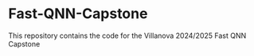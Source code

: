 # Fast-QNN-Capstone
This repository contains the code for the Villanova 2024/2025 Fast QNN Capstone 
